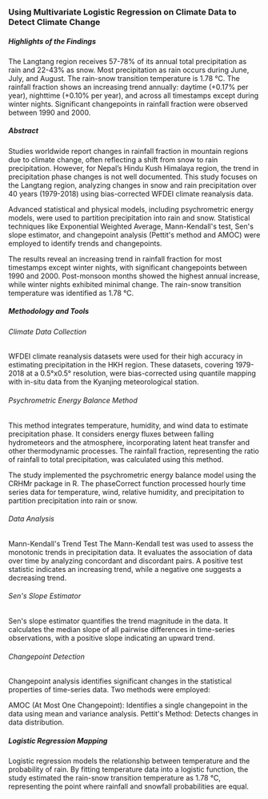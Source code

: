 ### Using Multivariate Logistic Regression on Climate Data to Detect Climate Change
##### Highlights of the Findings
The Langtang region receives 57-78% of its annual total precipitation as rain and 22-43% as snow. Most precipitation as rain occurs during June, July, and August.
The rain-snow transition temperature is 1.78 °C.
The rainfall fraction shows an increasing trend annually: daytime (+0.17% per year), nighttime (+0.10% per year), and across all timestamps except during winter nights.
Significant changepoints in rainfall fraction were observed between 1990 and 2000.
##### Abstract
Studies worldwide report changes in rainfall fraction in mountain regions due to climate change, often reflecting a shift from snow to rain precipitation. However, for Nepal’s Hindu Kush Himalaya region, the trend in precipitation phase changes is not well documented. This study focuses on the Langtang region, analyzing changes in snow and rain precipitation over 40 years (1979-2018) using bias-corrected WFDEI climate reanalysis data.

Advanced statistical and physical models, including psychrometric energy models, were used to partition precipitation into rain and snow. Statistical techniques like Exponential Weighted Average, Mann-Kendall's test, Sen's slope estimator, and changepoint analysis (Pettit's method and AMOC) were employed to identify trends and changepoints.

The results reveal an increasing trend in rainfall fraction for most timestamps except winter nights, with significant changepoints between 1990 and 2000. Post-monsoon months showed the highest annual increase, while winter nights exhibited minimal change. The rain-snow transition temperature was identified as 1.78 °C.

##### Methodology and Tools
###### Climate Data Collection
WFDEI climate reanalysis datasets were used for their high accuracy in estimating precipitation in the HKH region. These datasets, covering 1979-2018 at a 0.5°x0.5° resolution, were bias-corrected using quantile mapping with in-situ data from the Kyanjing meteorological station.

###### Psychrometric Energy Balance Method
This method integrates temperature, humidity, and wind data to estimate precipitation phase. It considers energy fluxes between falling hydrometeors and the atmosphere, incorporating latent heat transfer and other thermodynamic processes. The rainfall fraction, representing the ratio of rainfall to total precipitation, was calculated using this method.

The study implemented the psychrometric energy balance model using the CRHMr package in R. The phaseCorrect function processed hourly time series data for temperature, wind, relative humidity, and precipitation to partition precipitation into rain or snow.

###### Data Analysis
Mann-Kendall's Trend Test
The Mann-Kendall test was used to assess the monotonic trends in precipitation data. It evaluates the association of data over time by analyzing concordant and discordant pairs. A positive test statistic indicates an increasing trend, while a negative one suggests a decreasing trend.

###### Sen's Slope Estimator
Sen's slope estimator quantifies the trend magnitude in the data. It calculates the median slope of all pairwise differences in time-series observations, with a positive slope indicating an upward trend.

###### Changepoint Detection
Changepoint analysis identifies significant changes in the statistical properties of time-series data. Two methods were employed:

AMOC (At Most One Changepoint): Identifies a single changepoint in the data using mean and variance analysis.
Pettit's Method: Detects changes in data distribution.

##### Logistic Regression Mapping
Logistic regression models the relationship between temperature and the probability of rain. By fitting temperature data into a logistic function, the study estimated the rain-snow transition temperature as 1.78 °C, representing the point where rainfall and snowfall probabilities are equal.
